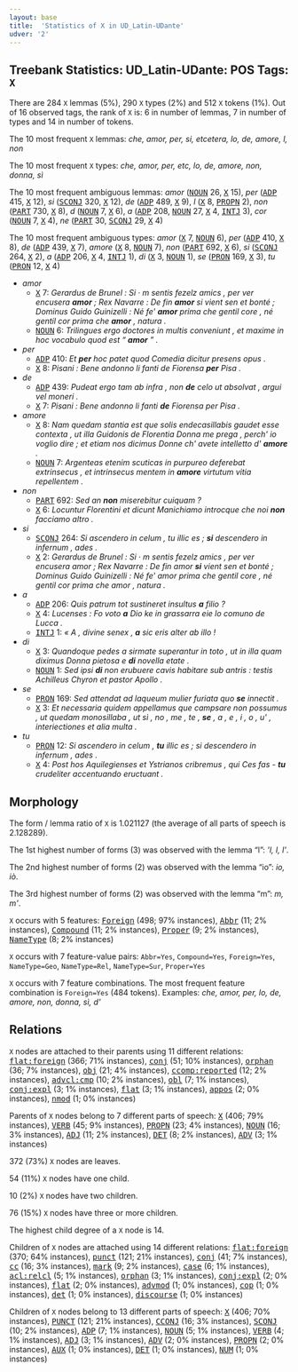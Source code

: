 ```yaml
---
layout: base
title:  'Statistics of X in UD_Latin-UDante'
udver: '2'
---
```


## Treebank Statistics: UD_Latin-UDante: POS Tags: `X`

There are 284 `X` lemmas (5%), 290 `X` types (2%) and 512 `X` tokens (1%).
Out of 16 observed tags, the rank of `X` is: 6 in number of lemmas, 7 in number of types and 14 in number of tokens.

The 10 most frequent `X` lemmas: <em>che, amor, per, si, etcetera, lo, de, amore, l, non</em>

The 10 most frequent `X` types:  <em>che, amor, per, etc, lo, de, amore, non, donna, sì</em>

The 10 most frequent ambiguous lemmas: <em>amor</em> (<tt><a href="la_udante-pos-NOUN.html">NOUN</a></tt> 26, <tt><a href="la_udante-pos-X.html">X</a></tt> 15), <em>per</em> (<tt><a href="la_udante-pos-ADP.html">ADP</a></tt> 415, <tt><a href="la_udante-pos-X.html">X</a></tt> 12), <em>si</em> (<tt><a href="la_udante-pos-SCONJ.html">SCONJ</a></tt> 320, <tt><a href="la_udante-pos-X.html">X</a></tt> 12), <em>de</em> (<tt><a href="la_udante-pos-ADP.html">ADP</a></tt> 489, <tt><a href="la_udante-pos-X.html">X</a></tt> 9), <em>l</em> (<tt><a href="la_udante-pos-X.html">X</a></tt> 8, <tt><a href="la_udante-pos-PROPN.html">PROPN</a></tt> 2), <em>non</em> (<tt><a href="la_udante-pos-PART.html">PART</a></tt> 730, <tt><a href="la_udante-pos-X.html">X</a></tt> 8), <em>d</em> (<tt><a href="la_udante-pos-NOUN.html">NOUN</a></tt> 7, <tt><a href="la_udante-pos-X.html">X</a></tt> 6), <em>a</em> (<tt><a href="la_udante-pos-ADP.html">ADP</a></tt> 208, <tt><a href="la_udante-pos-NOUN.html">NOUN</a></tt> 27, <tt><a href="la_udante-pos-X.html">X</a></tt> 4, <tt><a href="la_udante-pos-INTJ.html">INTJ</a></tt> 3), <em>cor</em> (<tt><a href="la_udante-pos-NOUN.html">NOUN</a></tt> 7, <tt><a href="la_udante-pos-X.html">X</a></tt> 4), <em>ne</em> (<tt><a href="la_udante-pos-PART.html">PART</a></tt> 30, <tt><a href="la_udante-pos-SCONJ.html">SCONJ</a></tt> 29, <tt><a href="la_udante-pos-X.html">X</a></tt> 4)

The 10 most frequent ambiguous types:  <em>amor</em> (<tt><a href="la_udante-pos-X.html">X</a></tt> 7, <tt><a href="la_udante-pos-NOUN.html">NOUN</a></tt> 6), <em>per</em> (<tt><a href="la_udante-pos-ADP.html">ADP</a></tt> 410, <tt><a href="la_udante-pos-X.html">X</a></tt> 8), <em>de</em> (<tt><a href="la_udante-pos-ADP.html">ADP</a></tt> 439, <tt><a href="la_udante-pos-X.html">X</a></tt> 7), <em>amore</em> (<tt><a href="la_udante-pos-X.html">X</a></tt> 8, <tt><a href="la_udante-pos-NOUN.html">NOUN</a></tt> 7), <em>non</em> (<tt><a href="la_udante-pos-PART.html">PART</a></tt> 692, <tt><a href="la_udante-pos-X.html">X</a></tt> 6), <em>si</em> (<tt><a href="la_udante-pos-SCONJ.html">SCONJ</a></tt> 264, <tt><a href="la_udante-pos-X.html">X</a></tt> 2), <em>a</em> (<tt><a href="la_udante-pos-ADP.html">ADP</a></tt> 206, <tt><a href="la_udante-pos-X.html">X</a></tt> 4, <tt><a href="la_udante-pos-INTJ.html">INTJ</a></tt> 1), <em>di</em> (<tt><a href="la_udante-pos-X.html">X</a></tt> 3, <tt><a href="la_udante-pos-NOUN.html">NOUN</a></tt> 1), <em>se</em> (<tt><a href="la_udante-pos-PRON.html">PRON</a></tt> 169, <tt><a href="la_udante-pos-X.html">X</a></tt> 3), <em>tu</em> (<tt><a href="la_udante-pos-PRON.html">PRON</a></tt> 12, <tt><a href="la_udante-pos-X.html">X</a></tt> 4)


* <em>amor</em>
  * <tt><a href="la_udante-pos-X.html">X</a></tt> 7: <em>Gerardus de Brunel : Si · m sentis fezelz amics , per ver encusera <b>amor</b> ; Rex Navarre : De fin <b>amor</b> si vient sen et bonté ; Dominus Guido Guinizelli : Né fe' <b>amor</b> prima che gentil core , né gentil cor prima che <b>amor</b> , natura .</em>
  * <tt><a href="la_udante-pos-NOUN.html">NOUN</a></tt> 6: <em>Trilingues ergo doctores in multis conveniunt , et maxime in hoc vocabulo quod est “ <b>amor</b> ” .</em>
* <em>per</em>
  * <tt><a href="la_udante-pos-ADP.html">ADP</a></tt> 410: <em>Et <b>per</b> hoc patet quod Comedia dicitur presens opus .</em>
  * <tt><a href="la_udante-pos-X.html">X</a></tt> 8: <em>Pisani : Bene andonno li fanti de Fiorensa <b>per</b> Pisa .</em>
* <em>de</em>
  * <tt><a href="la_udante-pos-ADP.html">ADP</a></tt> 439: <em>Pudeat ergo tam ab infra , non <b>de</b> celo ut absolvat , argui vel moneri .</em>
  * <tt><a href="la_udante-pos-X.html">X</a></tt> 7: <em>Pisani : Bene andonno li fanti <b>de</b> Fiorensa per Pisa .</em>
* <em>amore</em>
  * <tt><a href="la_udante-pos-X.html">X</a></tt> 8: <em>Nam quedam stantia est que solis endecasillabis gaudet esse contexta , ut illa Guidonis de Florentia Donna me prega , perch' io voglio dire ; et etiam nos dicimus Donne ch' avete intelletto d' <b>amore</b> .</em>
  * <tt><a href="la_udante-pos-NOUN.html">NOUN</a></tt> 7: <em>Argenteas etenim scuticas in purpureo deferebat extrinsecus , et intrinsecus mentem in <b>amore</b> virtutum vitia repellentem .</em>
* <em>non</em>
  * <tt><a href="la_udante-pos-PART.html">PART</a></tt> 692: <em>Sed an <b>non</b> miserebitur cuiquam ?</em>
  * <tt><a href="la_udante-pos-X.html">X</a></tt> 6: <em>Locuntur Florentini et dicunt Manichiamo introcque che noi <b>non</b> facciamo altro .</em>
* <em>si</em>
  * <tt><a href="la_udante-pos-SCONJ.html">SCONJ</a></tt> 264: <em>Si ascendero in celum , tu illic es ; <b>si</b> descendero in infernum , ades .</em>
  * <tt><a href="la_udante-pos-X.html">X</a></tt> 2: <em>Gerardus de Brunel : Si · m sentis fezelz amics , per ver encusera amor ; Rex Navarre : De fin amor <b>si</b> vient sen et bonté ; Dominus Guido Guinizelli : Né fe' amor prima che gentil core , né gentil cor prima che amor , natura .</em>
* <em>a</em>
  * <tt><a href="la_udante-pos-ADP.html">ADP</a></tt> 206: <em>Quis patrum tot sustineret insultus <b>a</b> filio ?</em>
  * <tt><a href="la_udante-pos-X.html">X</a></tt> 4: <em>Lucenses : Fo voto <b>a</b> Dio ke in grassarra eie lo comuno de Lucca .</em>
  * <tt><a href="la_udante-pos-INTJ.html">INTJ</a></tt> 1: <em>« A , divine senex , <b>a</b> sic eris alter ab illo !</em>
* <em>di</em>
  * <tt><a href="la_udante-pos-X.html">X</a></tt> 3: <em>Quandoque pedes a sirmate superantur in toto , ut in illa quam diximus Donna pietosa e <b>di</b> novella etate .</em>
  * <tt><a href="la_udante-pos-NOUN.html">NOUN</a></tt> 1: <em>Sed ipsi <b>di</b> non erubuere cavis habitare sub antris : testis Achilleus Chyron et pastor Apollo .</em>
* <em>se</em>
  * <tt><a href="la_udante-pos-PRON.html">PRON</a></tt> 169: <em>Sed attendat ad laqueum mulier furiata quo <b>se</b> innectit .</em>
  * <tt><a href="la_udante-pos-X.html">X</a></tt> 3: <em>Et necessaria quidem appellamus que campsare non possumus , ut quedam monosillaba , ut sì , no , me , te , <b>se</b> , a , e , i , o , u' , interiectiones et alia multa .</em>
* <em>tu</em>
  * <tt><a href="la_udante-pos-PRON.html">PRON</a></tt> 12: <em>Si ascendero in celum , <b>tu</b> illic es ; si descendero in infernum , ades .</em>
  * <tt><a href="la_udante-pos-X.html">X</a></tt> 4: <em>Post hos Aquilegienses et Ystrianos cribremus , qui Ces fas - <b>tu</b> crudeliter accentuando eructuant .</em>

## Morphology

The form / lemma ratio of `X` is 1.021127 (the average of all parts of speech is 2.128289).

The 1st highest number of forms (3) was observed with the lemma “l”: <em>'l, l, l'</em>.

The 2nd highest number of forms (2) was observed with the lemma “io”: <em>io, iò</em>.

The 3rd highest number of forms (2) was observed with the lemma “m”: <em>m, m'</em>.

`X` occurs with 5 features: <tt><a href="la_udante-feat-Foreign.html">Foreign</a></tt> (498; 97% instances), <tt><a href="la_udante-feat-Abbr.html">Abbr</a></tt> (11; 2% instances), <tt><a href="la_udante-feat-Compound.html">Compound</a></tt> (11; 2% instances), <tt><a href="la_udante-feat-Proper.html">Proper</a></tt> (9; 2% instances), <tt><a href="la_udante-feat-NameType.html">NameType</a></tt> (8; 2% instances)

`X` occurs with 7 feature-value pairs: `Abbr=Yes`, `Compound=Yes`, `Foreign=Yes`, `NameType=Geo`, `NameType=Rel`, `NameType=Sur`, `Proper=Yes`

`X` occurs with 7 feature combinations.
The most frequent feature combination is `Foreign=Yes` (484 tokens).
Examples: <em>che, amor, per, lo, de, amore, non, donna, sì, d'</em>


## Relations

`X` nodes are attached to their parents using 11 different relations: <tt><a href="la_udante-dep-flat-foreign.html">flat:foreign</a></tt> (366; 71% instances), <tt><a href="la_udante-dep-conj.html">conj</a></tt> (51; 10% instances), <tt><a href="la_udante-dep-orphan.html">orphan</a></tt> (36; 7% instances), <tt><a href="la_udante-dep-obj.html">obj</a></tt> (21; 4% instances), <tt><a href="la_udante-dep-ccomp-reported.html">ccomp:reported</a></tt> (12; 2% instances), <tt><a href="la_udante-dep-advcl-cmp.html">advcl:cmp</a></tt> (10; 2% instances), <tt><a href="la_udante-dep-obl.html">obl</a></tt> (7; 1% instances), <tt><a href="la_udante-dep-conj-expl.html">conj:expl</a></tt> (3; 1% instances), <tt><a href="la_udante-dep-flat.html">flat</a></tt> (3; 1% instances), <tt><a href="la_udante-dep-appos.html">appos</a></tt> (2; 0% instances), <tt><a href="la_udante-dep-nmod.html">nmod</a></tt> (1; 0% instances)

Parents of `X` nodes belong to 7 different parts of speech: <tt><a href="la_udante-pos-X.html">X</a></tt> (406; 79% instances), <tt><a href="la_udante-pos-VERB.html">VERB</a></tt> (45; 9% instances), <tt><a href="la_udante-pos-PROPN.html">PROPN</a></tt> (23; 4% instances), <tt><a href="la_udante-pos-NOUN.html">NOUN</a></tt> (16; 3% instances), <tt><a href="la_udante-pos-ADJ.html">ADJ</a></tt> (11; 2% instances), <tt><a href="la_udante-pos-DET.html">DET</a></tt> (8; 2% instances), <tt><a href="la_udante-pos-ADV.html">ADV</a></tt> (3; 1% instances)

372 (73%) `X` nodes are leaves.

54 (11%) `X` nodes have one child.

10 (2%) `X` nodes have two children.

76 (15%) `X` nodes have three or more children.

The highest child degree of a `X` node is 14.

Children of `X` nodes are attached using 14 different relations: <tt><a href="la_udante-dep-flat-foreign.html">flat:foreign</a></tt> (370; 64% instances), <tt><a href="la_udante-dep-punct.html">punct</a></tt> (121; 21% instances), <tt><a href="la_udante-dep-conj.html">conj</a></tt> (41; 7% instances), <tt><a href="la_udante-dep-cc.html">cc</a></tt> (16; 3% instances), <tt><a href="la_udante-dep-mark.html">mark</a></tt> (9; 2% instances), <tt><a href="la_udante-dep-case.html">case</a></tt> (6; 1% instances), <tt><a href="la_udante-dep-acl-relcl.html">acl:relcl</a></tt> (5; 1% instances), <tt><a href="la_udante-dep-orphan.html">orphan</a></tt> (3; 1% instances), <tt><a href="la_udante-dep-conj-expl.html">conj:expl</a></tt> (2; 0% instances), <tt><a href="la_udante-dep-flat.html">flat</a></tt> (2; 0% instances), <tt><a href="la_udante-dep-advmod.html">advmod</a></tt> (1; 0% instances), <tt><a href="la_udante-dep-cop.html">cop</a></tt> (1; 0% instances), <tt><a href="la_udante-dep-det.html">det</a></tt> (1; 0% instances), <tt><a href="la_udante-dep-discourse.html">discourse</a></tt> (1; 0% instances)

Children of `X` nodes belong to 13 different parts of speech: <tt><a href="la_udante-pos-X.html">X</a></tt> (406; 70% instances), <tt><a href="la_udante-pos-PUNCT.html">PUNCT</a></tt> (121; 21% instances), <tt><a href="la_udante-pos-CCONJ.html">CCONJ</a></tt> (16; 3% instances), <tt><a href="la_udante-pos-SCONJ.html">SCONJ</a></tt> (10; 2% instances), <tt><a href="la_udante-pos-ADP.html">ADP</a></tt> (7; 1% instances), <tt><a href="la_udante-pos-NOUN.html">NOUN</a></tt> (5; 1% instances), <tt><a href="la_udante-pos-VERB.html">VERB</a></tt> (4; 1% instances), <tt><a href="la_udante-pos-ADJ.html">ADJ</a></tt> (3; 1% instances), <tt><a href="la_udante-pos-ADV.html">ADV</a></tt> (2; 0% instances), <tt><a href="la_udante-pos-PROPN.html">PROPN</a></tt> (2; 0% instances), <tt><a href="la_udante-pos-AUX.html">AUX</a></tt> (1; 0% instances), <tt><a href="la_udante-pos-DET.html">DET</a></tt> (1; 0% instances), <tt><a href="la_udante-pos-NUM.html">NUM</a></tt> (1; 0% instances)


